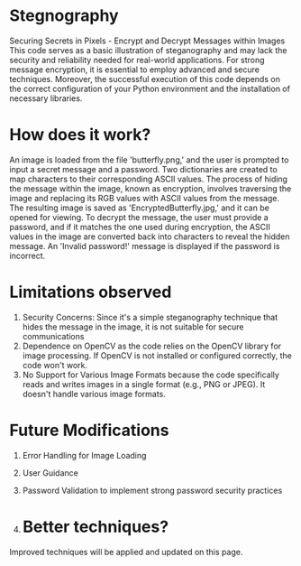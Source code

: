 # Stegnography
Securing Secrets in Pixels - Encrypt and Decrypt Messages within Images
This code serves as a basic illustration of steganography and may lack the security and reliability needed for real-world applications. For strong message encryption, it is essential to employ advanced and secure techniques. Moreover, the successful execution of this code depends on the correct configuration of your Python environment and the installation of necessary libraries.

# How does it work?
An image is loaded from the file 'butterfly.png,' and the user is prompted to input a secret message and a password. Two dictionaries are created to map characters to their corresponding ASCII values. The process of hiding the message within the image, known as encryption, involves traversing the image and replacing its RGB values with ASCII values from the message. The resulting image is saved as 'EncryptedButterfly.jpg,' and it can be opened for viewing. To decrypt the message, the user must provide a password, and if it matches the one used during encryption, the ASCII values in the image are converted back into characters to reveal the hidden message. An 'Invalid password!' message is displayed if the password is incorrect.

# Limitations observed
1. Security Concerns: Since it's a simple steganography technique that hides the message in the image, it is not suitable for secure communications
2. Dependence on OpenCV as the code relies on the OpenCV library for image processing. If OpenCV is not installed or configured correctly, the code won't work.
3. No Support for Various Image Formats because the code specifically reads and writes images in a single format (e.g., PNG or JPEG). It doesn't handle various image formats.

# Future Modifications
1. Error Handling for Image Loading
2. User Guidance
3. Password Validation to implement strong password security practices

4. # Better techniques?
Improved techniques will be applied and updated on this page.
